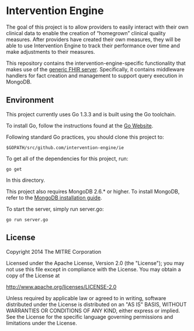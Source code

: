 Intervention Engine
===================

The goal of this project is to allow providers to easily interact with their own clinical data to enable the creation of “homegrown” clinical quality measures. After providers have created their own measures, they will be able to use Intervention Engine to track their performance over time and make adjustments to their measures.

This repository contains the intervention-engine-specific functionality that makes use of the [generic FHIR server](http://github.com/intervention-engine/fhir). Specifically, it contains middleware handlers for fact creation and management to support query execution in MongoDB.

Environment
-----------

This project currently uses Go 1.3.3 and is built using the Go toolchain.

To install Go, follow the instructions found at the [Go Website](http://golang.org/doc/install).

Following standard Go practices, you should clone this project to:

    $GOPATH/src/github.com/intervention-engine/ie

To get all of the dependencies for this project, run:

    go get

In this directory.

This project also requires MongoDB 2.6.* or higher. To install MongoDB, refer to the [MongoDB installation guide](http://docs.mongodb.org/manual/installation/).

To start the server, simply run server.go:

    go run server.go

License
-------

Copyright 2014 The MITRE Corporation

Licensed under the Apache License, Version 2.0 (the "License");
you may not use this file except in compliance with the License.
You may obtain a copy of the License at

http://www.apache.org/licenses/LICENSE-2.0

Unless required by applicable law or agreed to in writing, software
distributed under the License is distributed on an "AS IS" BASIS,
WITHOUT WARRANTIES OR CONDITIONS OF ANY KIND, either express or implied.
See the License for the specific language governing permissions and
limitations under the License.
